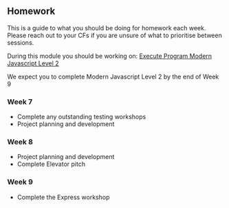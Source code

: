 ## Homework 

This is a guide to what you should be doing for homework each week. Please reach out to your CFs if you are unsure of what to prioritise between sessions.


During this module you should be working on: [Execute Program Modern Javascript Level 2](https://www.executeprogram.com)

   We expect you to complete Modern Javascript Level 2 by the end of Week 9

### Week 7

- Complete any outstanding testing workshops
- Project planning and development


### Week 8

- Project planning and development
- Complete Elevator pitch

### Week 9

- Complete the Express workshop
